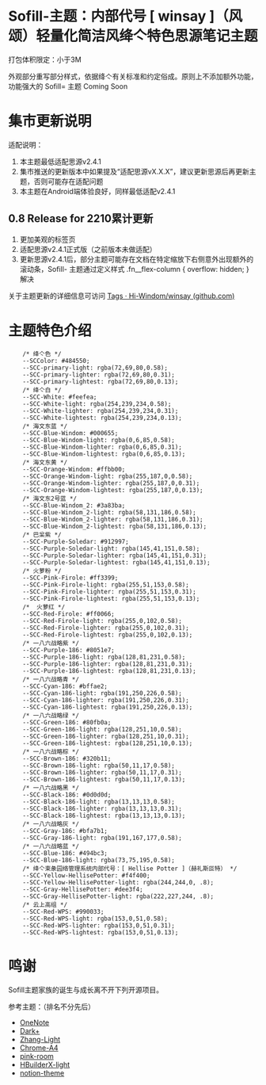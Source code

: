 # Sofill-主题：内部代号 [ winsay ]（风颂）轻量化简洁风绛亽特色思源笔记主题

打包体积限定：小于3M

外观部分重写部分样式，依据绛亽有关标准和约定俗成。原则上不添加额外功能，功能强大的 Sofill= 主题 Coming Soon


# 集市更新说明

适配说明：

1. 本主题最低适配思源v2.4.1
2. 集市推送的更新版本中如果提及“适配思源vX.X.X”，建议更新思源后再更新主题，否则可能存在适配问题
3. 本主题在Android端体验良好，同样最低适配v2.4.1

## 0.8 Release for 2210累计更新

1. 更加美观的标签页
2. 适配思源v2.4.1正式版（之前版本未做适配）
3. 更新思源v2.4.1后，部分主题可能存在文档在特定缩放下右侧意外出现额外的滚动条，Sofill- 主题通过定义样式  .fn__flex-column { overflow: hidden; } 解决


关于主题更新的详细信息可访问 [Tags · Hi-Windom/winsay (github.com)](https://github.com/Hi-Windom/winsay/tags)



# 主题特色介绍


<pre><code class="language-css">    /* 绛亽色 */
    --SCColor: #484550;
    --SCC-primary-light: rgba(72,69,80,0.58);
    --SCC-primary-lighter: rgba(72,69,80,0.31);
    --SCC-primary-lightest: rgba(72,69,80,0.13);
    /* 绛亽白 */
    --SCC-White: #feefea;
    --SCC-White-light: rgba(254,239,234,0.58);
    --SCC-White-lighter: rgba(254,239,234,0.31);
    --SCC-White-lightest: rgba(254,239,234,0.13);
    /* 海文东蓝 */
    --SCC-Blue-Windom: #000655;
    --SCC-Blue-Windom-light: rgba(0,6,85,0.58);
    --SCC-Blue-Windom-lighter: rgba(0,6,85,0.31);
    --SCC-Blue-Windom-lightest: rgba(0,6,85,0.13);
    /* 海文东黄 */
    --SCC-Orange-Windom: #ffbb00;
    --SCC-Orange-Windom-light: rgba(255,187,0,0.58);
    --SCC-Orange-Windom-lighter: rgba(255,187,0,0.31);
    --SCC-Orange-Windom-lightest: rgba(255,187,0,0.13);
    /* 海文东2号蓝 */
    --SCC-Blue-Windom_2: #3a83ba;
    --SCC-Blue-Windom_2-light: rgba(58,131,186,0.58);
    --SCC-Blue-Windom_2-lighter: rgba(58,131,186,0.31);
    --SCC-Blue-Windom_2-lightest: rgba(58,131,186,0.13);
    /* 巴枀紫 */
    --SCC-Purple-Soledar: #912997;
    --SCC-Purple-Soledar-light: rgba(145,41,151,0.58);
    --SCC-Purple-Soledar-lighter: rgba(145,41,151,0.31);
    --SCC-Purple-Soledar-lightest: rgba(145,41,151,0.13);
    /* 火萝粉 */
    --SCC-Pink-Firole: #ff3399;
    --SCC-Pink-Firole-light: rgba(255,51,153,0.58);
    --SCC-Pink-Firole-lighter: rgba(255,51,153,0.31);
    --SCC-Pink-Firole-lightest: rgba(255,51,153,0.13);
    /*  火萝红 */
    --SCC-Red-Firole: #ff0066;
    --SCC-Red-Firole-light: rgba(255,0,102,0.58);
    --SCC-Red-Firole-lighter: rgba(255,0,102,0.31);
    --SCC-Red-Firole-lightest: rgba(255,0,102,0.13);
    /* 一八六战略紫 */
    --SCC-Purple-186: #8051e7;
    --SCC-Purple-186-light: rgba(128,81,231,0.58);
    --SCC-Purple-186-lighter: rgba(128,81,231,0.31);
    --SCC-Purple-186-lightest: rgba(128,81,231,0.13);
    /* 一八六战略青 */
    --SCC-Cyan-186: #bffae2;
    --SCC-Cyan-186-light: rgba(191,250,226,0.58);
    --SCC-Cyan-186-lighter: rgba(191,250,226,0.31);
    --SCC-Cyan-186-lightest: rgba(191,250,226,0.13);
    /* 一八六战略绿 */
    --SCC-Green-186: #80fb0a;
    --SCC-Green-186-light: rgba(128,251,10,0.58);
    --SCC-Green-186-lighter: rgba(128,251,10,0.31);
    --SCC-Green-186-lightest: rgba(128,251,10,0.13);
    /* 一八六战略棕 */
    --SCC-Brown-186: #320b11;
    --SCC-Brown-186-light: rgba(50,11,17,0.58);
    --SCC-Brown-186-lighter: rgba(50,11,17,0.31);
    --SCC-Brown-186-lightest: rgba(50,11,17,0.13);
    /* 一八六战略黑 */
    --SCC-Black-186: #0d0d0d;
    --SCC-Black-186-light: rgba(13,13,13,0.58);
    --SCC-Black-186-lighter: rgba(13,13,13,0.31);
    --SCC-Black-186-lightest: rgba(13,13,13,0.13);
    /* 一八六战略灰 */
    --SCC-Gray-186: #bfa7b1;
    --SCC-Gray-186-light: rgba(191,167,177,0.58);
    /* 一八六战略蓝 */
    --SCC-Blue-186: #494bc3;
    --SCC-Blue-186-light: rgba(73,75,195,0.58);
    /* 绛亽束彖园络管理系统内部代号：[ Hellise Potter ]（赫礼斯叵特） */
    --SCC-Yellow-HellisePotter: #f4f400;
    --SCC-Yellow-HellisePotter-light: rgba(244,244,0, .8);
    --SCC-Gray-HellisePotter: #dee3f4;
    --SCC-Gray-HellisePotter-light: rgba(222,227,244, .8);
    /* 云上高组 */
    --SCC-Red-WPS: #990033;
    --SCC-Red-WPS-light: rgba(153,0,51,0.58);
    --SCC-Red-WPS-lighter: rgba(153,0,51,0.31);
    --SCC-Red-WPS-lightest: rgba(153,0,51,0.13);
</code></pre>


# 鸣谢

Sofill主题家族的诞生与成长离不开下列开源项目。


参考主题：（排名不分先后）

* [OneNote](https://github.com/UserZYF/OneNote)
* [Dark+](https://github.com/Zuoqiu-Yingyi/siyuan-theme-dark-plus)
* [Zhang-Light](https://github.com/UserZYF/zhang-light)
* [Chrome-A4](https://github.com/UserZYF/Chrome-A4)
* [pink-room](https://github.com/StarDustSheep/pink-room)
* [HBuilderX-light](https://github.com/UFDXD/HBuilderX-Light)
* [notion-theme](https://github.com/royc01/notion-theme)
